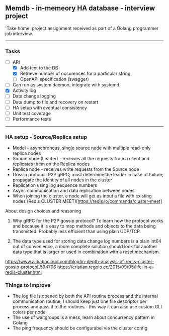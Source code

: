 ## Memdb - in-memeory HA database - interview project

'Take home' project assignment received as part of a Golang programmer job interview.

---

### Tasks

- [ ] API
    - [x] Add text to the DB
    - [x] Retrieve number of occurences for a particular string
    - [ ] OpenAPI specification (swagger)
- [ ] Can run as system daemon, integrate with systemd
- [x] Activity log
- [ ] Data change logging
- [ ] Data dump to file and recovery on restart
- [ ] HA setup with eventual consistency
- [ ] Unit test coverage
- [ ] Performance tests

---

### HA setup - Source/Replica setup

- Model - asynchronous, single source node with multiple read-only replica nodes
- Source node (Leader) - receives all the requests from a client and replicates them on the Replica nodes
- Replica node - receives write requests from the Source node
- Gossip protocol: P2P gRPC; must determine the leader in case of failure; propagate the identity of all nodes in the cluster
- Replication using log sequence numbers
- Async communication and data replication between nodes
- When joining the cluster, a node will get as input a file with existing nodes (Redis CLUSTER MEET)[https://redis.io/commands/cluster-meet]

About design choices and reasoning

1. Why gRPC for the P2P gossip protocol?
To learn how the protocol works and because it is easy to map methods and objects to the data being transmitted. Probably less efficient than using plain UDP/TCP.

2. The data type used for storing data change log numbers is a plain int64 out of convenience, a more complete solution should look for another data type that is larger or used in combination with a reset mechanism.

https://www.alibabacloud.com/blog/in-depth-analysis-of-redis-cluster-gossip-protocol_594706
https://cristian.regolo.cc/2015/09/05/life-in-a-redis-cluster.html

### Things to improve

- The log file is opened by both the API routine process and the internal communication routine, I should keep just one file descriptor per process and pass it to the routines - this way it can also use custom CLI colors per node
- The use of waitgroups is a mess, learn about concurrency pattern in Golang
- The ping frequency should be configurabel via the cluster config
